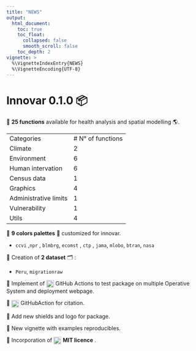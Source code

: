 ```yaml
---
title: "NEWS"
output:
  html_document:
    toc: true
    toc_float:
      collapsed: false
      smooth_scroll: false
    toc_depth: 2
vignette: >
  %\VignetteIndexEntry{NEWS}
  %\VignetteEncoding{UTF-8}
---
```


# Innovar 0.1.0 📦 

🔵 **25 functions** available for health analysis and spatial modelling 🌎.

<table class="default">
  <tr>
    <td>Categories</td>
    <td># N° of functions</td>
  </tr>
  <tr>
    <td>Climate</td>
    <td>2</td>
  </tr>
  <tr>
    <td>Environment</td>
    <td>6</td>
  </tr>
  <tr>
    <td>Human intervation</td>
    <td>6</td>
  </tr>
  <tr>
    <td>Census data</td>
    <td>1</td>
  </tr>
  <tr>
    <td>Graphics</td>
    <td>4</td>
  </tr>
  <tr>
    <td>Administrative limits</td>
    <td>1</td>
  </tr>
  <tr>
    <td>Vulnerability</td>
    <td>1</td>
  </tr>
  <tr>
    <td>Utils</td>
    <td>4</td>
  </tr>
</table>

🔵 **9 colors palettes** 🎨 customized for innovar.

  *  `ccvi` ,`npr` , `blmbrg`, `ecomst` , `ctp` , `jama`, `mlobo`, `btran`, `nasa`
 
🔵 Creation of **2 dataset** 🗂 :

  * `Peru`, `migrationraw`

🔵 Implement of <img src="https://user-images.githubusercontent.com/23284899/160271942-73aac747-d44b-4074-b30e-1821fa69ccf1.png" width="20px" align="center"> GitHub Actions to test package on multiple Operative System and deployment webpage.

🔵 <img src="https://user-images.githubusercontent.com/23284899/160271942-73aac747-d44b-4074-b30e-1821fa69ccf1.png" width="20px" align="center"> GitHubAction for citation.

🔵 Add new shields and logo for package.

🔵 New vignette with examples reproducibles.

🔵 Incorporation of <img src="https://user-images.githubusercontent.com/23284899/160272004-ecbc3777-ec56-432e-8c0d-1743f6a8ae51.png" width="20px" align="center"> **MIT licence** .
